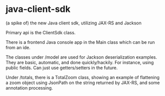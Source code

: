 java-client-sdk
===============

(a spike of) the new Java client sdk, utilizing JAX-RS and Jackson

Primary api is the ClientSdk class.

There is a frontend Java console app in the Main class which can be run from an ide.

The classes under /model are used for Jackson deserialization examples. They are basic, automatic, and done quickly/hackily. For instance, using public fields. Can just use getters/setters in the future.

Under /totals, there is a TotalZoom class, showing an example of flattening a zoom object using JsonPath on the string returned by JAX-RS, and some annotation processing.
